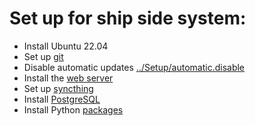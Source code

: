 # Set up for ship side system:

- Install Ubuntu 22.04
- Set up [git](git.md)
- Disable automatic updates [../Setup/automatic.disable](../Setup/automatic.disable)
- Install the [web server](Ship.webserver.md)
- Set up [syncthing](syncthing.md)
- Install [PostgreSQL](../DB/README.md)
- Install Python [packages](python.packages.md)
